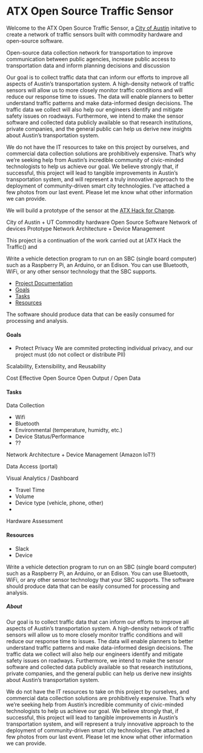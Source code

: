 # ATX Open Source Traffic Sensor
Welcome to the ATX Open Source Traffic Sensor, a [City of Austin]() initative to create a network of traffic sensors built with commodity hardware and open-source software. 

Open-source data collection network for transportation to improve communication between public agencies, increase public access to transportation data and inform planning decisions and discussion

Our goal is to collect traffic data that can inform our efforts to improve all aspects of Austin’s transportation system. A high-density network of traffic sensors will allow us to more closely monitor traffic conditions and will reduce our response time to issues. The data will enable planners to better understand traffic patterns and make data-informed design decisions. The traffic data we collect will also help our engineers identify and mitigate safety issues on roadways. Furthermore, we intend to make the sensor software and collected data publicly available so that research institutions, private companies, and the general public can help us derive new insights about Austin’s transportation system.

We do not have the IT resources to take on this project by ourselves, and commercial data collection solutions are prohibitively expensive. That’s why we’re seeking help from Austin’s incredible community of civic-minded technologists to help us achieve our goal. We believe strongly that, if successful, this project will lead to tangible improvements in Austin’s transportation system, and will represent a truly innovative approach to the deployment of community-driven smart city technologies.
I’ve attached a few photos from our last event. Please let me know what other information we can provide.

We will build a prototype of the sensor at the [ATX Hack for Change](). 

City of Austin + UT
Commodity hardware
Open Source Software
Network of devices
Prototype
Network Architecture + Device Management

This project is a continuation of the work carried out at [ATX Hack the Traffic() and 

Write a vehicle detection program to run on an SBC (single board computer) such as a Raspberry Pi, an Arduino, or an Edison. You can use Bluetooth, WiFi, or any other sensor technology that the SBC supports. 

 * [Project Documentation](#project-documentation)
 * [Goals](#goals)
 * [Tasks](#tasks)
 * [Resources](#resources)

The software should produce data that can be easily consumed for processing and analysis.

#### Goals
 * Protect Privacy
 We are commited protecting individual privacy, and our project must 
(do not collect or distribute PII)

Scalability, Extensibility, and Reusability


Cost Effective
Open Source
Open Output / Open Data

#### Tasks
Data Collection
- Wifi
- Bluetooth
- Environmental (temperature, humidty, etc.)
- Device Status/Performance
- ??

Network Architecture + Device Management (Amazon IoT?)

Data Access (portal)

Visual Analytics / Dashboard
- Travel Time
- Volume
- Device type (vehicle, phone, other)
- 

Hardware Assessment


#### Resources
- Slack
- Device 

Write a vehicle detection program to run on an SBC (single board computer) such as a Raspberry Pi, an Arduino, or an Edison. You can use Bluetooth, WiFi, or any other sensor technology that your SBC supports. The software should produce data that can be easily consumed for processing and analysis.




##### About
Our goal is to collect traffic data that can inform our efforts to improve all aspects of Austin’s transportation system. A high-density network of traffic sensors will allow us to more closely monitor traffic conditions and will reduce our response time to issues. The data will enable planners to better understand traffic patterns and make data-informed design decisions. The traffic data we collect will also help our engineers identify and mitigate safety issues on roadways. Furthermore, we intend to make the sensor software and collected data publicly available so that research institutions, private companies, and the general public can help us derive new insights about Austin’s transportation system.



We do not have the IT resources to take on this project by ourselves, and commercial data collection solutions are prohibitively expensive. That’s why we’re seeking help from Austin’s incredible community of civic-minded technologists to help us achieve our goal. We believe strongly that, if successful, this project will lead to tangible improvements in Austin’s transportation system, and will represent a truly innovative approach to the deployment of community-driven smart city technologies.
I’ve attached a few photos from our last event. Please let me know what other information we can provide.